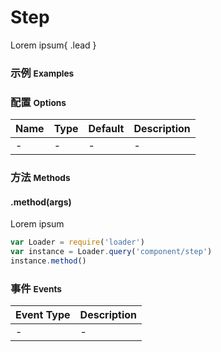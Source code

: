 # Step

Lorem ipsum{ .lead }

### 示例 <small>Examples</small>

<div class="bs-example">
    <div class="content">
        <div bx-name="components/step"></div>
    </div>
</div>

### 配置 <small>Options</small>

Name | Type | Default | Description
:--- | :--- | :------ | :----------
- | - | - | -

### 方法 <small>Methods</small>

#### .method(args)

Lorem ipsum

```js
var Loader = require('loader')
var instance = Loader.query('component/step')
instance.method()
```

### 事件 <small>Events</small>

Event Type | Description
:--------- | :----------
- | -


